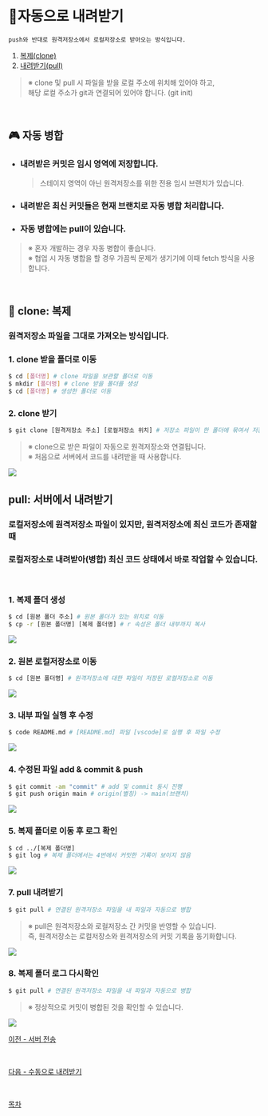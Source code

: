 # :electric_plug:**자동으로 내려받기**
    push와 반대로 원격저장소에서 로컬저장소로 받아오는 방식입니다.
1. [복제(clone)](#clone-복제)
2. [내려받기(pull)](#pull-서버에서-내려받기)
>※ clone 및 pull 시 파일을 받을 로컬 주소에 위치해 있어야 하고,<br>
>해당 로컬 주소가 git과 연결되어 있어야 합니다. (git init)

<br>

## **:video_game: 자동 병합**
- ### 내려받은 커밋은 임시 영역에 저장합니다.
    >스테이지 영역이 아닌 원격저장소를 위한 전용 임시 브랜치가 있습니다.
- ### 내려받은 최신 커밋들은 현재 브랜치로 자동 병합 처리합니다.
- ### 자동 병합에는 pull이 있습니다.
>※ 혼자 개발하는 경우 자동 병합이 좋습니다.<br>
>※ 협업 시 자동 병합을 할 경우 가끔씩 문제가 생기기에 이때 fetch 방식을 사용합니다.

<br>

## **:busts_in_silhouette: clone: 복제**
### 원격저장소 파일을 그대로 가져오는 방식입니다.
### **1. clone 받을 폴더로 이동**
```bash
$ cd [폴더명] # clone 파일을 보관할 폴더로 이동
$ mkdir [폴더명] # clone 받을 폴더를 생성
$ cd [폴더명] # 생성한 폴더로 이동
```
### **2. clone 받기**
```bash
$ git clone [원격저장소 주소] [로컬저장소 위치] # 저장소 파일이 한 폴더에 묶여서 저장
```
>※ clone으로 받은 파일이 자동으로 원격저장소와 연결됩니다.<br>
>※ 처음으로 서버에서 코드를 내려받을 때 사용합니다.

<kbd>
<img src="https://user-images.githubusercontent.com/45596014/193399450-3d9c6f05-ec20-44df-81e1-70bc8ceb2d0f.jpg">
</kbd>

## **pull: 서버에서 내려받기**
### 로컬저장소에 원격저장소 파일이 있지만, 원격저장소에 최신 코드가 존재할 때<br>
### 로컬저장소로 내려받아(병합) 최신 코드 상태에서 바로 작업할 수 있습니다.

<br>

### **1. 복제 폴더 생성**
```bash
$ cd [원본 폴더 주소] # 원본 폴더가 있는 위치로 이동
$ cp -r [원본 폴더명] [복제 폴더명] # r 속성은 폴더 내부까지 복사
```
<kbd>
<img src="https://user-images.githubusercontent.com/45596014/193397314-02238d7c-be5f-4a96-85d5-9da1eb2cca78.jpg">
</kbd>

<br>

### **2. 원본 로컬저장소로 이동**
```bash
$ cd [원본 폴더명] # 원격저장소에 대한 파일이 저장된 로컬저장소로 이동
```
<kbd>
<img src="https://user-images.githubusercontent.com/45596014/193397839-475cd26a-2dbb-4e50-86cb-13dc5f76af5f.jpg">
</kbd>

<br>

### **3. 내부 파일 실행 후 수정**
```bash
$ code README.md # [README.md] 파일 [vscode]로 실행 후 파일 수정
```
<kbd>
<img src="https://user-images.githubusercontent.com/45596014/193397466-2c07a6ec-5228-4672-a3a4-c9c2ce4c5c88.png">
</kbd>

<br>

### **4. 수정된 파일 add & commit & push**
```bash
$ git commit -am "commit" # add 및 commit 동시 진행
$ git push origin main # origin(별칭) -> main(브랜치)
```
<kbd>
<img src="https://user-images.githubusercontent.com/45596014/193399066-ef9447d8-0ecc-4cb9-89a6-e960d275d2cf.jpg">
</kbd>

<br>

### **5. 복제 폴더로 이동 후 로그 확인**
```bash
$ cd ../[복제 폴더명]
$ git log # 복제 폴더에서는 4번에서 커밋한 기록이 보이지 않음
```
<kbd>
<img src="https://user-images.githubusercontent.com/45596014/193398918-447932e6-9220-4ba7-a494-6a0bed5bd120.jpg">
</kbd>

<br>

### **7. pull 내려받기**
```bash
$ git pull # 연결된 원격저장소 파일을 내 파일과 자동으로 병합
```
>※ pull은 원격저장소와 로컬저장소 간 커밋을 반영할 수 있습니다.<br>
>즉, 원격저장소는 로컬저장소와 원격저장소의 커밋 기록을 동기화합니다. 

<kbd>
<img src="https://user-images.githubusercontent.com/45596014/193399137-07a1cc7f-3f58-44ad-8141-f2e9e51a6096.jpg">
</kbd>

<br>

### **8. 복제 폴더 로그 다시확인**
```bash
$ git pull # 연결된 원격저장소 파일을 내 파일과 자동으로 병합
```
>※ 정상적으로 커밋이 병합된 것을 확인할 수 있습니다.

<kbd>
<img src="https://user-images.githubusercontent.com/45596014/193399256-1f6bce1e-37d9-445d-9f05-c2e68e81573b.jpg">
</kbd>

<br>

[이전 - 서버 전송](04_push.md)

<br>

[다음 - 수동으로 내려받기](06_manual-fetch.md)

<br>

[목차](../README.md)

